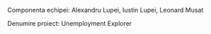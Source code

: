 Componenta echipei: Alexandru Lupei, Iustin Lupei, Leonard Musat


Denumire proiect: Unemployment Explorer